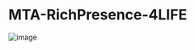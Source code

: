 # MTA-RichPresence-4LIFE

![image](https://github.com/user-attachments/assets/029b5536-12c2-4f31-b166-f3c2f7206268)
